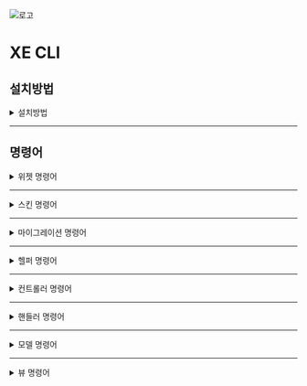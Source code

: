 ![로고](https://github.com/xpressengine/xe_cli/blob/master/logo.png?raw=true)
# XE CLI

## 설치방법

<details>
<summary>설치방법</summary>

<p>
	
XpressEngine3이(가) 설치된 디렉토리에 들어가서 아래 명령어를 cli 환경에서 실행합니다. 
	
```
cd privates
git clone https://github.com/xpressengine/xe_cli.git
```
	
XE CLI Repository가 복제되었다면 XpressEngine3이(가) 설치된 루트로 이동해 아래 명령어를 실행합니다.   
	
```
php artisan plugin:private_install xe_cli
```
	
이후 아래 명령어로 XE CLI 플러그인을 활성화시켜 주세요.   
	
```
php artisan plugin:private_install xe_cli
```
	
</p>
</details>

---

## 명령어

<details>
<summary>위젯 명령어</summary>

<p>

### 위젯 생성

```
php artisan xe_cli:make:widget {plugin_name} {widget_name}
```

- plugin_name : 위젯을 생성할 플러그인 이름
- widget_name : 생성할 위젯 이름 

</p>
</details>

---

<details>
<summary>스킨 명령어</summary>

<p>
	
### 회원 가입/로그인 스킨 생성

```
php artisan xe_cli:make:userAuthSkin  {plugin_name} {skin_name}
```

- plugin_name : 스킨을 생성할 플러그인 이름
- skin_name : 생설할 스킨 이름


### 마이페이지 스킨 생성

```
php artisan xe_cli:make:userSettingsSkin {plugin_name} {skin_name}
```

- plugin_name : 스킨을 생성할 플러그인 이름
- skin_name : 생성할 스킨 이름

---

### 프로필 스킨 생성

```
php artisan xe_cli:make:userProfileSkin {plugin_name} {skin_name}
```

- plugin_name : 스킨을 생성할 플러그인 이름
- skin_name : 생성할 스킨 이름
	
### 에러 스킨 생성

```
php artisan xe_cli:make:errorSkin {plugin_name} {skin_name}
```

- plugin_name : 새로운 에러 스킨을 생성할 플러그인 이름
- skin_name : 새롭게 생성할 에러 스킨의 이름

에러 스킨을 적용하기 위해선 `/config/production/view.php` 코드를 수정해야 합니다.
	
```
<?php

/**
 * view.php
 *
 * PHP version 7
 *
 * @category    Config
 * @license     https://opensource.org/licenses/MIT MIT
 * @link        https://laravel.com
 */

return [
	/*
	|--------------------------------------------------------------------------
	| Error View Path
	|--------------------------------------------------------------------------
	|
	| This option using by Exception/Handler.
	|  - if use file in the plugin : 'path' => 'plugin_name::view.path'
	|  - without theme : 'theme' => false
	|
	*/
    'error' => [
        'path' => 'View Path',
    ],
];

```
	

</p>
</details>

---

<details>
<summary>마이그레이션 명령어</summary>

<p>

### Session - Database Table 마이그레이션

```
php artisan xe_cli:migrate:sessionDatabase
```

세션을 데이터베이스에서 관리하기 위한 Table, Config 를 추가해줍니다.

### Queue - Database Table 마이그레이션

```
php artisan xe_cli:migrate:queueDatabase
```

큐를 데이터베이스에서 관리하기 위한 Table, Config 를 추가해줍니다.

### Make Migration Table

```
xe_cli:make:migrationTable {plugin} {name} {--model}
```

#### 예시

```
php artisan xe_cli:make:migrationTable xe_cli exam --model
php artisan xe_cli:make:migrationTable xe_cli exam
```

#### 설명
- 옵션
    - --model : 테이블 마이그레이션에 대한 모델 파일 생성


### Make Migration Resource

```
xe_cli:make:migrationResource {plugin}
```

</p>
</details>

---

<details>
<summary>헬퍼 명령어</summary>

<p>

### Move MenuItem

```
php artisan xe_cli:move:menuItem {menu} {menuItem*} {--position=}
```

### Set Menu Item's Order

```
php artisan xe_cli:setOrder:menuItem {menuItem} {position}
```

</p>
</details>

---

<details>
<summary>컨트롤러 명령어</summary>

<p>

### Make Controller

```
php artisan xe_cli:make:controller {plugin} {name}
```

### Make BackOffice Controller

```
php artisan xe_cli:make:backOfficeController {plugin} {name}
```

- 옵션
    - --structure : 상세한 내용 없이 형태만 가져와 생성해줍니다.

### Make Client Controller

```
php artisan xe_cli:make:clientController {plugin} {name}
```

</p>
</details>

---

<details>
<summary>핸들러 명령어</summary>

<p>

### Make Handler

```
php artisan xe_cli:make:handler {plugin} {name} {--structure}
```
#### 예시

```
php artisan xe_cli:make:handler xe_cli exam --structure
php artisan xe_cli:make:handler xe_cli exam
```

#### 설명
- 옵션
  - --structure : 상세한 내용 없이 클래스 형태만 가져와 생성해줍니다.

### Make Message Handler

```
php artisan xe_cli:make:messageHandler {plugin} {name} {--structure}
```

#### 예시

```
php artisan xe_cli:make:messageHandler xe_cli exam --structure
php artisan xe_cli:make:messageHandler xe_cli exam
```

#### 설명
- 옵션
    - --structure : 상세한 내용 없이 클래스 형태만 가져와 생성해줍니다.

### Make Validation Handler

```
php artisan xe_cli:make:validationHandler {plugin} {name} {--structure}
```

#### 예시

```
php artisan xe_cli:make:validationHandler xe_cli exam --structure
php artisan xe_cli:make:validationHandler xe_cli exam
```

#### 설명
- 옵션
    - --structure : 상세한 내용 없이 클래스 형태만 가져와 생성해줍니다.

</p>
</details>

---

<details>
<summary>모델 명령어</summary>

<p>

### Make Model

```
php artisan xe_cli:make:model {plugin} {name} 
    {--migration}
    {--table=}
    {--soft-deletes}
```

#### 예시

```
php artisan xe_cli:make:model xe_cli exam --migration
php artisan xe_cli:make:model xe_cli exam
php artisan xe_cli:make:model xe_cli exam --table=xe_hub_table
php artisan xe_cli:make:model xe_cli exam --table=xe_hub_table --soft-deletes
php artisan xe_cli:make:model xe_cli exam --soft-deletes
```

#### 설명
- 옵션
    - --migration : 모델에 대한 테이블 마이그레이션 파일 생성
    - --table= : 모델에 사용할 테이블 이름을 설정합니다.
    - --soft-deletes : 모델 soft-deletes 이 사용되도록 설정합니다.
</p>
</details>

---

<details>
<summary>뷰 명령어</summary>

<p>

### Make BackOffice Index View

```
php artisan xe_cli:make:backOfficeIndexView {plugin} {name} {--structure}
```

#### 예시

```
php artisan xe_cli:make:backOfficeIndexView xe_cli exam --structure
php artisan xe_cli:make:backOfficeIndexView xe_cli exam
```

#### 설명
- 옵션
    - --structure : 상세한 내용 없이 클래스 형태만 가져와 생성해줍니다.

### Make BackOffice Show View

```
php artisan xe_cli:make:backOfficeShowView {plugin} {name} {--structure}
```

#### 예시

```
php artisan xe_cli:make:backOfficeShowView xe_cli exam --structure
php artisan xe_cli:make:backOfficeShowView xe_cli exam
```

#### 설명
- 옵션
    - --structure : 상세한 내용 없이 클래스 형태만 가져와 생성해줍니다.

### Make BackOffice Create View

```
php artisan xe_cli:make:backOfficeCreateView {plugin} {name} {--structure}
```

#### 예시

```
php artisan xe_cli:make:backOfficeCreateView xe_cli exam --structure
php artisan xe_cli:make:backOfficeCreateView xe_cli exam
```

#### 설명
- 옵션
    - --structure : 상세한 내용 없이 클래스 형태만 가져와 생성해줍니다.

### Make BackOffice Edit View

```
php artisan xe_cli:make:backOfficeEditView {plugin} {name} {--structure}
```

#### 예시

```
php artisan xe_cli:make:backOfficeEditView xe_cli exam --structure
php artisan xe_cli:make:backOfficeEditView xe_cli exam
```

#### 설명
- 옵션
    - --structure : 상세한 내용 없이 클래스 형태만 가져와 생성해줍니다.

</p>
</details>